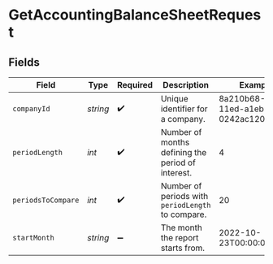# GetAccountingBalanceSheetRequest


## Fields

| Field                                             | Type                                              | Required                                          | Description                                       | Example                                           |
| ------------------------------------------------- | ------------------------------------------------- | ------------------------------------------------- | ------------------------------------------------- | ------------------------------------------------- |
| `companyId`                                       | *string*                                          | :heavy_check_mark:                                | Unique identifier for a company.                  | 8a210b68-6988-11ed-a1eb-0242ac120002              |
| `periodLength`                                    | *int*                                             | :heavy_check_mark:                                | Number of months defining the period of interest. | 4                                                 |
| `periodsToCompare`                                | *int*                                             | :heavy_check_mark:                                | Number of periods with `periodLength` to compare. | 20                                                |
| `startMonth`                                      | *string*                                          | :heavy_minus_sign:                                | The month the report starts from.                 | 2022-10-23T00:00:00.000Z                          |